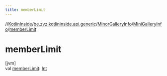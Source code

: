```yaml
---
title: memberLimit
---
```

//[KotlinInside](../../../../index.html)/[be.zvz.kotlininside.api.generic](../../index.html)/[MinorGalleryInfo](../index.html)/[MiniGalleryInfo](index.html)/[memberLimit](member-limit.html)



# memberLimit



[jvm]\
val [memberLimit](member-limit.html): [Int](https://kotlinlang.org/api/latest/jvm/stdlib/kotlin/-int/index.html)





